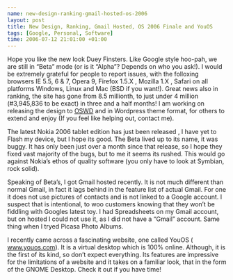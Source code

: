 ```yaml
--- 
name: new-design-ranking-gmail-hosted-os-2006 
layout: post 
title: New Design, Ranking, Gmail Hosted, OS 2006 Finale and YouOS 
tags: [Google, Personal, Software]
time: 2006-07-12 21:01:00 +01:00 
---
```


Hope you like the new look Duey Finsters. Like Google style hoo-pah, we are
still in “Beta” mode (or is it “Alpha”? Depends on who you ask!). I would be
extremely grateful for people to report issues, with the folloxing browsers IE
5.5, 6 & 7, Opera 9, Firefox 1.5.X , Mozilla 1.X , Safari on all platforms
Windows, Linux and Mac (BSD if you want!). Great news also in ranking, the
site has gone from 8.5 millionth, to just under 4 million (\#3,945,836 to be
exact) in three and a half months! I am working on releasing the design to
[OSWD][] and in Wordpress theme format, for others to extend and enjoy (If you
feel like helping out, contact me).

The latest Nokia 2006 tablet edition has just been released , I have yet to
Flash my device, but I hope its good. The Beta lived up to its name, it was
buggy. It has only been just over a month since that release, so I hope they
fixed vast majority of the bugs, but to me it seems its rushed. This would go
against Nokia’s ethos of quality software (you only have to look at Symbian,
rock solid).

Speaking of Beta’s, I got Gmail hosted recently. It is not much different than
normal Gmail, in fact it lags behind in the feature list of actual Gmail. For
one it does not use pictures of contacts and is not linked to a Google
account. I suspect that is intentional, to woo customers knowing that they
won’t be fiddling with Googles latest toy. I had Spreadsheets on my Gmail
account, but on hosted I could not use it, as I did not have a “Gmail”
account. Same thing when I tryed Picasa Photo Albums.

I recently came across a fascinating website, one called YouOS (
www.youos.com). It is a virtual desktop which is 100% online. Although, it is
the first of its kind, so don’t expect everything. Its features are impressive
for the limitations of a website and it takes on a familiar look, that in the
form of the GNOME Desktop. Check it out if you have time!

[OSWD]: http://www.oswd.org/

